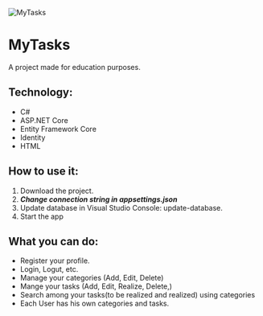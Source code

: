 ![MyTasks](https://user-images.githubusercontent.com/94972458/172709754-ec872f8a-db6d-4ff0-9c58-c6d023e3a92b.png)

# MyTasks
A project made for education purposes.

## Technology:

- C#
- ASP.NET Core
- Entity Framework Core
- Identity
- HTML

## How to use it:

1. Download the project.
2. **_Change connection string in appsettings.json_**
3. Update database in Visual Studio Console: update-database.
4. Start the app

## What you can do:

- Register your profile.
- Login, Logut, etc.
- Manage your categories (Add, Edit, Delete)
- Mange your tasks (Add, Edit, Realize, Delete,)
- Search among your tasks(to be realized and realized) using categories
- Each User has his own categories and tasks.
